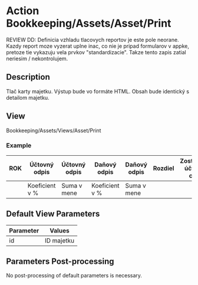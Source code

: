 # Action Bookkeeping/Assets/Asset/Print

REVIEW DD: Definicia vzhladu tlacovych reportov je este pole neorane. Kazdy report moze vyzerat uplne inac, co nie je pripad formularov v appke, pretoze tie vykazuju vela prvkov "standardizacie". Takze tento zapis zatial neriesim / nekontrolujem.

## Description

Tlač karty majetku. Výstup bude vo formáte HTML. Obsah bude identický s detailom majetku.

## View

Bookkeeping/Assets/Views/Asset/Print

### Example

| ROK | Účtovný odpis  | Účtovný odpis | Daňový odpis   | Daňový odpis | Rozdiel | Zostatková účtovná cena | Zostatková daňová cena | Zaúčtované dňa |
| --- | -------------- | ------------- | -------------- | ------------ | ------- | ----------------------- | ---------------------- | -------------- |
|     | Koeficient v % | Suma v mene   | Koeficient v % | Suma v mene  |         |                         |                        |                |

## Default View Parameters

| Parameter | Values     |
| --------- | ---------- |
| id        | ID majetku |

## Parameters Post-processing

No post-processing of default parameters is necessary.